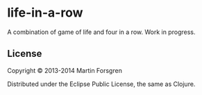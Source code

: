 # life-in-a-row

A combination of game of life and four in a row. Work in progress.


## License

Copyright © 2013-2014 Martin Forsgren

Distributed under the Eclipse Public License, the same as Clojure.
